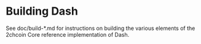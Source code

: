 Building Dash
=============

See doc/build-*.md for instructions on building the various
elements of the 2chcoin Core reference implementation of Dash.
